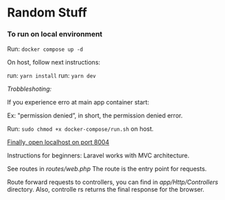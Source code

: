 # Random Stuff

### To run on local environment
Run: `docker compose up -d`

On host, follow next instructions:

run: `yarn install`
run: `yarn dev`

*Trobbleshoting:*

If you experience erro at main app container start:

Ex: "permission denied”, in short, the permission denied error. 

Run: `sudo chmod +x docker-compose/run.sh` on host.

[Finally, open localhost on port 8004](http://127.0.0.1:8004)

Instructions for beginners:
Laravel works with MVC architecture.

See routes in *routes/web.php*
The route is the entry point for requests.

Route forward requests to controllers, you can find in *app/Http/Controllers* directory.
Also, controlle
rs returns the final response for the browser.